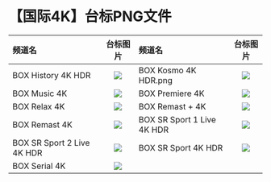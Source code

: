 # 【国际4K】台标PNG文件
|频道名|台标图片|频道名|台标图片|
|:---|:---:|:---|:---:|
|BOX History 4K HDR|<img src="https://raw.githubusercontent.com/samkolau/TVLOGO/main/logo/4K/BOX History 4K HDR.png">|BOX Kosmo 4K HDR.png|<img src="https://raw.githubusercontent.com/samkolau/TVLOGO/main/logo/4K/BOX Kosmo 4K HDR.png">|
|BOX Music 4K|<img src="https://raw.githubusercontent.com/samkolau/TVLOGO/main/logo/4K/BOX Music 4K.png">|BOX Premiere 4K|<img src="https://raw.githubusercontent.com/samkolau/TVLOGO/main/logo/4K/BOX Premiere 4K.png">|
|BOX Relax 4K|<img src="https://raw.githubusercontent.com/samkolau/TVLOGO/main/logo/4K/BOX Relax 4K.png">|BOX Remast + 4K|<img src="https://raw.githubusercontent.com/samkolau/TVLOGO/main/logo/4K/BOX Remast + 4K.png">|
|BOX Remast 4K|<img src="https://raw.githubusercontent.com/samkolau/TVLOGO/main/logo/4K/BOX Remast 4K.png">|BOX SR Sport 1 Live 4K HDR|<img src="https://raw.githubusercontent.com/samkolau/TVLOGO/main/logo/4K/BOX SR Sport 1 Live 4K HDR.png">|
|BOX SR Sport 2 Live 4K HDR|<img src="https://raw.githubusercontent.com/samkolau/TVLOGO/main/logo/4K/BOX SR Sport 2 Live 4K HDR.png">|BOX SR Sport 4K HDR|<img src="https://raw.githubusercontent.com/samkolau/TVLOGO/main/logo/4K/BOX SR Sport 4K HDR.png">|
|BOX Serial 4K|<img src="https://raw.githubusercontent.com/samkolau/TVLOGO/main/logo/4K/BOX Serial 4K.png">|
